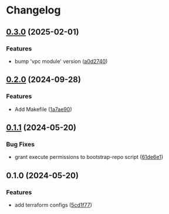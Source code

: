 # Changelog

## [0.3.0](https://github.com/braveokafor/terraform-aws-template/compare/v0.2.0...v0.3.0) (2025-02-01)


### Features

* bump 'vpc module' version ([a0d2740](https://github.com/braveokafor/terraform-aws-template/commit/a0d27406fd7be602b6a6ea493e44b412a9634a24))

## [0.2.0](https://github.com/braveokafor/terraform-aws-template/compare/v0.1.1...v0.2.0) (2024-09-28)


### Features

* Add Makefile ([1a7ae90](https://github.com/braveokafor/terraform-aws-template/commit/1a7ae90c2cca61c562b52682a0be5f1301b3501e))

## [0.1.1](https://github.com/braveokafor/terraform-aws-template/compare/v0.1.0...v0.1.1) (2024-05-20)


### Bug Fixes

* grant execute permissions to bootstrap-repo script ([61de6e1](https://github.com/braveokafor/terraform-aws-template/commit/61de6e1ab33ac23749879eac73b312072b4553eb))

## 0.1.0 (2024-05-20)


### Features

* add terraform configs ([5cd1f77](https://github.com/braveokafor/terraform-aws-template/commit/5cd1f7752dcf2072d75b08c018d01c66bed38b86))
